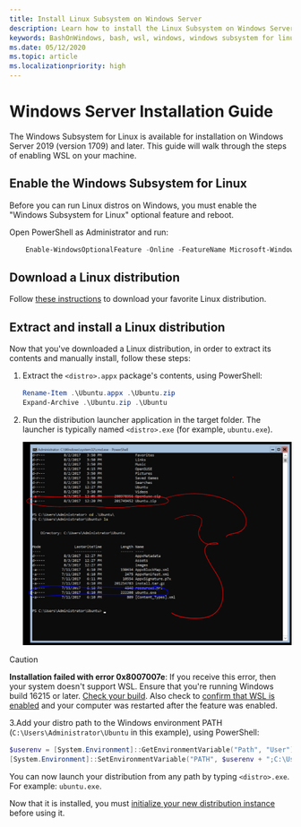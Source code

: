 ```yaml
---
title: Install Linux Subsystem on Windows Server
description: Learn how to install the Linux Subsystem on Windows Server. WSL is available for installation on Windows Server 2019 (version 1709) and later.
keywords: BashOnWindows, bash, wsl, windows, windows subsystem for linux, windowssubsystem, ubuntu, windows server
ms.date: 05/12/2020
ms.topic: article
ms.localizationpriority: high
---
```


# Windows Server Installation Guide

The Windows Subsystem for Linux is available for installation on Windows Server 2019 (version 1709) and later. This guide will walk through the steps of enabling WSL on your machine.

## Enable the Windows Subsystem for Linux

Before you can run Linux distros on Windows, you must enable the "Windows Subsystem for Linux" optional feature and reboot.

Open PowerShell as Administrator and run:

```powershell
    Enable-WindowsOptionalFeature -Online -FeatureName Microsoft-Windows-Subsystem-Linux

```

## Download a Linux distribution

Follow [these instructions](install-manual.md) to download your favorite Linux distribution.

## Extract and install a Linux distribution

Now that you've downloaded a Linux distribution, in order to extract its contents and manually install, follow these steps:

1. Extract the `<distro>.appx` package's contents, using PowerShell:

    ```powershell
    Rename-Item .\Ubuntu.appx .\Ubuntu.zip
    Expand-Archive .\Ubuntu.zip .\Ubuntu
    ```

2. Run the distribution launcher application in the target folder. The launcher is typically named `<distro>.exe` (for example, `ubuntu.exe`).

    ![Expanded Ubuntu distro on Windows Server](media/server-appx-expand.png)

> [!CAUTION]
> **Installation failed with error 0x8007007e**: If you receive this error, then your system doesn't support WSL. Ensure that you're running Windows build 16215 or later. [Check your build](troubleshooting.md#check-your-build-number). Also check to [confirm that WSL is enabled](troubleshooting.md#confirm-wsl-is-enabled) and your computer was restarted after the feature was enabled.  

3.Add your distro path to the Windows environment PATH (`C:\Users\Administrator\Ubuntu` in this example), using PowerShell:

```powershell
$userenv = [System.Environment]::GetEnvironmentVariable("Path", "User")
[System.Environment]::SetEnvironmentVariable("PATH", $userenv + ";C:\Users\Administrator\Ubuntu", "User")
```

You can now launch your distribution from any path by typing `<distro>.exe`. For example: `ubuntu.exe`.

Now that it is installed, you must [initialize your new distribution instance](initialize-distro.md) before using it.
